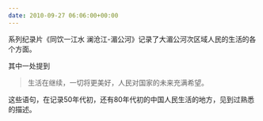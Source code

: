 ```yaml
---
date: 2010-09-27 06:06:00+00:00
---
```

  
系列纪录片《同饮一江水 澜沧江-湄公河》记录了大湄公河次区域人民的生活的各个方面。

其中一处提到
> 生活在继续，一切将更美好，人民对国家的未来充满希望。

这些语句，在记录50年代初，还有80年代初的中国人民生活的地方，见到过熟悉的描述。

